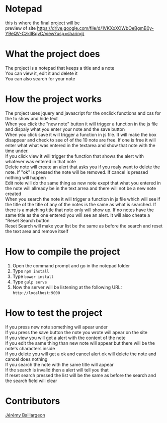 # Notepad
this is where the final project will be<br/>
preview of site https://drive.google.com/file/d/1VKXoXOWbOeBgmB0y-Y9eQV-CzklIBqvC/view?usp=sharing\

# What the project does
The project is a notepad that keeps a title and a note <br/>
You can view it, edit it and delete it<br/>
You can also search for your note

# How the project works
The project uses jquery and javascript for the onclick functions and css for the to show and hide text<br/>
When you click the "new note" button it will trigger a function in the js file and dispaly what you enter your note and the save button <br/>
When you click save it will trigger a function in js file. It will make the box disappear and check to see of of the 10 note are free. If one is free it will enter what what was entered in the textarea and show that note with the time under. <br/>
If you click view it will trigger the function that shows the alert with whatever was entered in that note<br/>
Delete note will create an alert that asks you if you realy want to delete the note. If "ok" is pressed the note will be removed. If cancel is pressed nothing will happen <br/>
Edit note will do the same thing as new note exept that what you entered in the note will allready be in the text arrea and there will not be a new note created <br/>
When you search the note it will trigger a function in js file which will see if the title of the title of any of the notes is the same as what is searched. If there is a matching title that note only will show up. If no notes have the same title as the one entered you will see an alert. It will also cheate a "Reset Search button<br/>
Reset Search will make your list be the same as before the search and reset the text area and remove itself
# How to compile the project
1. Open the command prompt and go in the notepad folder 
2. Type `npm install`
3. Type `bower install`
4. Type `gulp serve` 
5. Now the server will be listening at the following URL: `http://localhost:9000`

# How to test the project
If you press new note something will apear under<br/>
If you press the save button the note you wrote will apear on the site<br/>
If you view you will get a alert with the content of the note<br/>
If you edit the same thing than new note will appear but there will be the note's characters inside<br/>
If you delete you will get a ok and cancel alert ok will delete the note and cancel does nothing<br/>
If you search the note with the same title will appear<br/>
If the search is invalid then a alert will tell you that<br/>
If reset search pressed the list will be the same as before the search and the search field will clear
# Contributors

[Jérémy Baillargeon](https://github.com/jerbail31)
